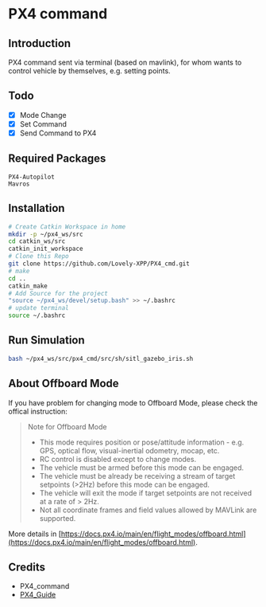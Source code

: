 # PX4 command

## Introduction
PX4 command sent via terminal (based on mavlink), for whom wants to control vehicle by themselves, e.g. setting points.

## Todo
- [x] Mode Change
- [x] Set Command 
- [x] Send Command to PX4

## Required Packages
```
PX4-Autopilot
Mavros
```

## Installation
```bash
# Create Catkin Workspace in home
mkdir -p ~/px4_ws/src 
cd catkin_ws/src
catkin_init_workspace
# Clone this Repo
git clone https://github.com/Lovely-XPP/PX4_cmd.git
# make
cd ..
catkin_make
# Add Source for the project
"source ~/px4_ws/devel/setup.bash" >> ~/.bashrc
# update terminal
source ~/.bashrc
```

## Run Simulation
```bash
bash ~/px4_ws/src/px4_cmd/src/sh/sitl_gazebo_iris.sh
```

## About Offboard Mode
If you have problem for changing mode to Offboard Mode, please check the offical instruction:

> Note for Offboard Mode
> - This mode requires position or pose/attitude information - e.g. GPS, optical flow, visual-inertial odometry, mocap, etc.
> - RC control is disabled except to change modes.
> - The vehicle must be armed before this mode can be engaged.
> - The vehicle must be already be receiving a stream of target setpoints (>2Hz) before this mode can be engaged.
> - The vehicle will exit the mode if target setpoints are not received at a rate of > 2Hz.
> - Not all coordinate frames and field values allowed by MAVLink are supported.

More details in [https://docs.px4.io/main/en/flight_modes/offboard.html](https://docs.px4.io/main/en/flight_modes/offboard.html).

## Credits
- PX4_command
- [PX4_Guide](https://docs.px4.io/main)